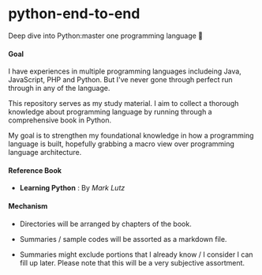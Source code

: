 # python-end-to-end
Deep dive into Python:master one programming language :punch:

#### Goal
I have experiences in multiple programming languages includeing Java, JavaScript, PHP and Python. But I've never gone through perfect run through in any of the language.

This repository serves as my study material. I aim to collect a thorough knowledge about programming language by running through a comprehensive book in Python. 

My goal is to strengthen my foundational knowledge in how a programming language is built, hopefully grabbing a macro view over programming language architecture.

#### Reference Book
* **Learning Python** : By *Mark Lutz*

#### Mechanism
* Directories will be arranged by chapters of the book.

* Summaries / sample codes will be assorted as a markdown file.

* Summaries might exclude portions that I already know / I consider I can fill up later. Please note that this will be a very subjective assortment.